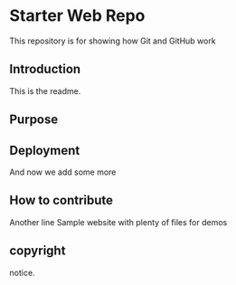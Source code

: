 # Starter Web Repo

This repository is for showing how Git and GitHub work

## Introduction

This is the readme.

## Purpose

## Deployment

And now we add some more 

## How to contribute

Another line
Sample website with plenty of files for demos

## copyright

notice. 